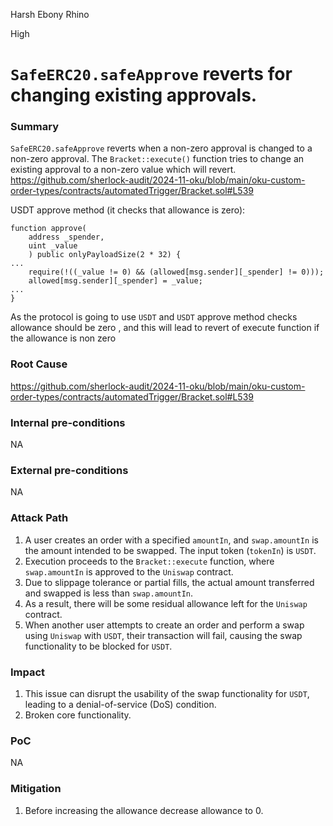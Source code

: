 Harsh Ebony Rhino

High

# `SafeERC20.safeApprove` reverts for changing existing approvals.

### Summary

`SafeERC20.safeApprove` reverts when a non-zero approval is changed to a non-zero approval. The `Bracket::execute()` function tries to change an existing approval to a non-zero value which will revert.
https://github.com/sherlock-audit/2024-11-oku/blob/main/oku-custom-order-types/contracts/automatedTrigger/Bracket.sol#L539

USDT approve method (it checks that allowance is zero):
```solidity
function approve(
    address _spender,
    uint _value
    ) public onlyPayloadSize(2 * 32) {
...
    require(!((_value != 0) && (allowed[msg.sender][_spender] != 0)));
    allowed[msg.sender][_spender] = _value;
...
}
```
As the protocol is going to use `USDT` and `USDT` approve method checks allowance should be zero , and this will lead to revert of execute function if the allowance is non zero



### Root Cause

https://github.com/sherlock-audit/2024-11-oku/blob/main/oku-custom-order-types/contracts/automatedTrigger/Bracket.sol#L539


### Internal pre-conditions

NA

### External pre-conditions

NA

### Attack Path

1. A user creates an order with a specified `amountIn`, and `swap.amountIn` is the amount intended to be swapped. The input token (`tokenIn`) is `USDT`.
2. Execution proceeds to the `Bracket::execute` function, where `swap.amountIn` is approved to the `Uniswap` contract.
3. Due to slippage tolerance or partial fills, the actual amount transferred and swapped is less than `swap.amountIn`.
4. As a result, there will be some residual allowance left for the `Uniswap` contract.
5. When another user attempts to create an order and perform a swap using `Uniswap` with `USDT`, their transaction will fail, causing the swap functionality to be blocked for `USDT`.


### Impact

1. This issue can disrupt the usability of the swap functionality for `USDT`, leading to a denial-of-service (DoS) condition. 
2. Broken core functionality.

### PoC

NA

### Mitigation

1. Before increasing the allowance decrease allowance to 0.